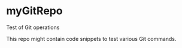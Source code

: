 myGitRepo
=========

Test of Git operations

This repo might contain code snippets to test various Git commands.
